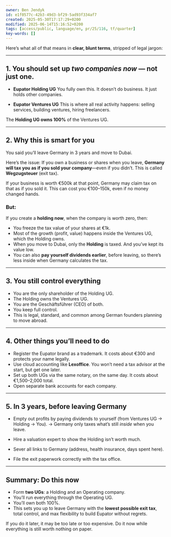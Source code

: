 ```yaml
---
owner: Ben Jendyk
id: e1f0577c-42b3-49d3-bf29-5ad93f334af7
created: 2025-05-30T17:17:29+0200
modified: 2025-06-14T15:16:52+0200
tags: [access/public, language/en, pr/25/116, tf/quarter]
key-words: []
---
```


Here’s what all of that means in **clear, blunt terms**, stripped of legal jargon:

---

## 1. **You should set up *two companies now*** — not just one.

* **Eupator Holding UG**
  You fully own this. It doesn’t do business. It just holds other companies.

* **Eupator Ventures UG**
  This is where all real activity happens: selling services, building ventures, hiring freelancers.

The **Holding UG owns 100%** of the Ventures UG.

---

## 2. **Why this is smart for you**

You said you’ll leave Germany in 3 years and move to Dubai.

Here’s the issue:
If you own a business or shares when you leave, **Germany will tax you as if you sold your company**—even if you didn’t.
This is called **Wegzugsteuer** (exit tax).

If your business is worth €500k at that point, Germany may claim tax on that as if you sold it.
This can cost you €100–150k, even if no money changed hands.

### But:

If you create a **holding now**, when the company is worth zero, then:

* You freeze the tax value of your shares at €1k.
* Most of the growth (profit, value) happens inside the Ventures UG, which the Holding owns.
* When you move to Dubai, only the **Holding** is taxed. And you’ve kept its value low.
* You can also **pay yourself dividends earlier**, before leaving, so there’s less inside when Germany calculates the tax.

---

## 3. **You still control everything**

* You are the only shareholder of the Holding UG.
* The Holding owns the Ventures UG.
* You are the Geschäftsführer (CEO) of both.
* You keep full control.
* This is legal, standard, and common among German founders planning to move abroad.

---

## 4. **Other things you’ll need to do**

* Register the Eupator brand as a trademark. It costs about €300 and protects your name legally.
* Use cloud accounting like **Lexoffice**. You won’t need a tax advisor at the start, but get one later.
* Set up both UGs via the same notary, on the same day. It costs about €1,500–2,000 total.
* Open separate bank accounts for each company.

---

## 5. **In 3 years, before leaving Germany**

* Empty out profits by paying dividends to yourself (from Ventures UG → Holding → You).
  → Germany only taxes what’s still *inside* when you leave.

* Hire a valuation expert to show the Holding isn’t worth much.

* Sever all links to Germany (address, health insurance, days spent here).

* File the exit paperwork correctly with the tax office.

---

## Summary: Do this now

* Form **two UGs**: a Holding and an Operating company.
* You’ll run everything through the Operating UG.
* You’ll own both 100%.
* This sets you up to leave Germany with the **lowest possible exit tax**, total control, and max flexibility to build Eupator without regrets.

If you do it later, it may be too late or too expensive.
Do it now while everything is still worth nothing on paper.
